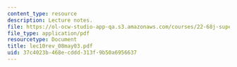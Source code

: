 ```yaml
---
content_type: resource
description: Lecture notes.
file: https://ol-ocw-studio-app-qa.s3.amazonaws.com/courses/22-68j-superconducting-magnets-spring-2003/37c4023b468ecddd313f9b50a6956637_lec10rev_08may03.pdf
file_type: application/pdf
resourcetype: Document
title: lec10rev_08may03.pdf
uid: 37c4023b-468e-cddd-313f-9b50a6956637
---
```

